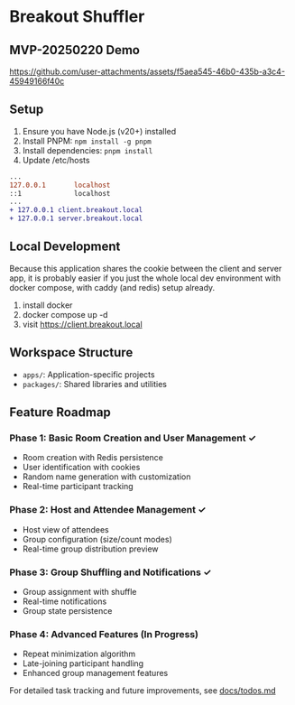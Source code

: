 # Breakout Shuffler

## MVP-20250220 Demo

https://github.com/user-attachments/assets/f5aea545-46b0-435b-a3c4-45949166f40c

## Setup

1. Ensure you have Node.js (v20+) installed
2. Install PNPM: `npm install -g pnpm`
3. Install dependencies: `pnpm install`
4. Update /etc/hosts

```diff
...
127.0.0.1       localhost
::1             localhost
...
+ 127.0.0.1 client.breakout.local
+ 127.0.0.1 server.breakout.local
```

## Local Development

Because this application shares the cookie between the client and server app, it is probably easier if you just the whole local dev environment with docker compose, with caddy (and redis) setup already.

1. install docker
2. docker compose up -d
3. visit https://client.breakout.local

## Workspace Structure

- `apps/`: Application-specific projects
- `packages/`: Shared libraries and utilities

## Feature Roadmap

### Phase 1: Basic Room Creation and User Management ✓
- Room creation with Redis persistence
- User identification with cookies
- Random name generation with customization
- Real-time participant tracking

### Phase 2: Host and Attendee Management ✓
- Host view of attendees
- Group configuration (size/count modes)
- Real-time group distribution preview

### Phase 3: Group Shuffling and Notifications ✓
- Group assignment with shuffle
- Real-time notifications
- Group state persistence

### Phase 4: Advanced Features (In Progress)
- Repeat minimization algorithm
- Late-joining participant handling
- Enhanced group management features

For detailed task tracking and future improvements, see [docs/todos.md](docs/todos.md)
